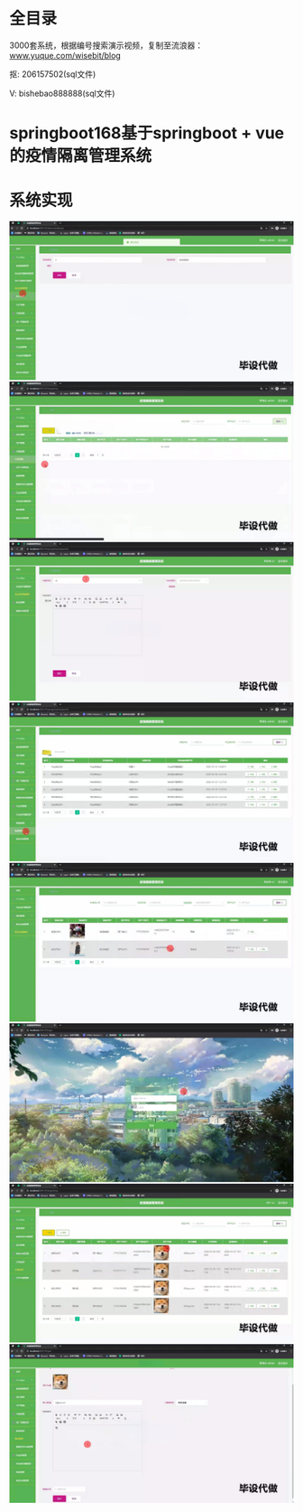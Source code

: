 # 全目录

3000套系统，根据编号搜索演示视频，复制至流浪器：www.yuque.com/wisebit/blog


<p>抠: 206157502(sql文件)</p>
<p>V: bishebao888888(sql文件)</p>


# springboot168基于springboot + vue的疫情隔离管理系统
# 系统实现

![](/md/img01.jpeg)
![](/md/img02.jpeg)
![](/md/img03.jpeg)
![](/md/img04.jpeg)
![](/md/img05.jpeg)
![](/md/img06.jpeg)
![](/md/img07.jpeg)
![](/md/img08.jpeg)
